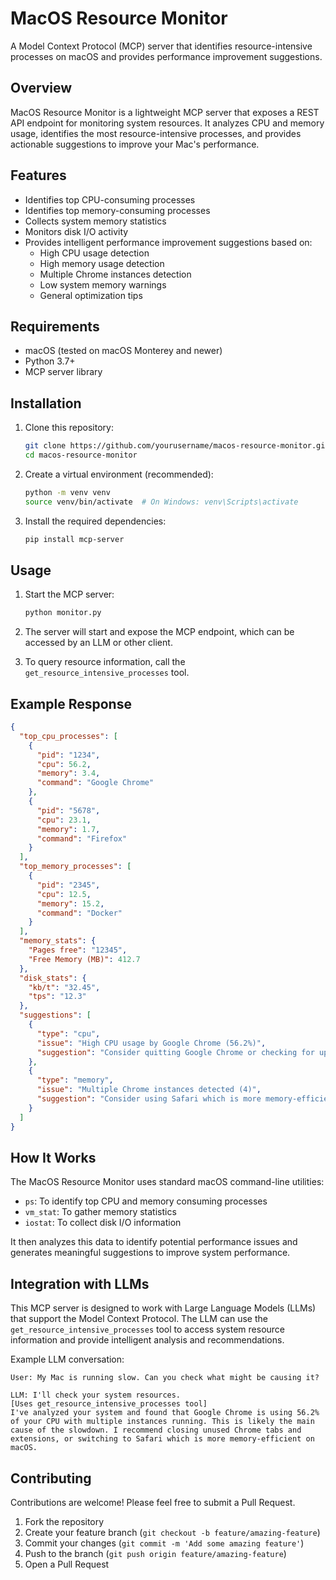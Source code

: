 # MacOS Resource Monitor

A Model Context Protocol (MCP) server that identifies resource-intensive processes on macOS and provides performance improvement suggestions.

## Overview

MacOS Resource Monitor is a lightweight MCP server that exposes a REST API endpoint for monitoring system resources. It analyzes CPU and memory usage, identifies the most resource-intensive processes, and provides actionable suggestions to improve your Mac's performance.

## Features

- Identifies top CPU-consuming processes
- Identifies top memory-consuming processes
- Collects system memory statistics
- Monitors disk I/O activity
- Provides intelligent performance improvement suggestions based on:
  - High CPU usage detection
  - High memory usage detection
  - Multiple Chrome instances detection
  - Low system memory warnings
  - General optimization tips

## Requirements

- macOS (tested on macOS Monterey and newer)
- Python 3.7+
- MCP server library

## Installation

1. Clone this repository:
   ```bash
   git clone https://github.com/yourusername/macos-resource-monitor.git
   cd macos-resource-monitor
   ```

2. Create a virtual environment (recommended):
   ```bash
   python -m venv venv
   source venv/bin/activate  # On Windows: venv\Scripts\activate
   ```

3. Install the required dependencies:
   ```bash
   pip install mcp-server
   ```

## Usage

1. Start the MCP server:
   ```bash
   python monitor.py
   ```

2. The server will start and expose the MCP endpoint, which can be accessed by an LLM or other client.

3. To query resource information, call the `get_resource_intensive_processes` tool.

## Example Response

```json
{
  "top_cpu_processes": [
    {
      "pid": "1234",
      "cpu": 56.2,
      "memory": 3.4,
      "command": "Google Chrome"
    },
    {
      "pid": "5678",
      "cpu": 23.1,
      "memory": 1.7,
      "command": "Firefox"
    }
  ],
  "top_memory_processes": [
    {
      "pid": "2345",
      "cpu": 12.5,
      "memory": 15.2,
      "command": "Docker"
    }
  ],
  "memory_stats": {
    "Pages free": "12345",
    "Free Memory (MB)": 412.7
  },
  "disk_stats": {
    "kb/t": "32.45",
    "tps": "12.3"
  },
  "suggestions": [
    {
      "type": "cpu",
      "issue": "High CPU usage by Google Chrome (56.2%)",
      "suggestion": "Consider quitting Google Chrome or checking for updates if it's consistently using high CPU."
    },
    {
      "type": "memory",
      "issue": "Multiple Chrome instances detected (4)",
      "suggestion": "Consider using Safari which is more memory-efficient on macOS, or close unused Chrome tabs and extensions."
    }
  ]
}
```

## How It Works

The MacOS Resource Monitor uses standard macOS command-line utilities:

- `ps`: To identify top CPU and memory consuming processes
- `vm_stat`: To gather memory statistics
- `iostat`: To collect disk I/O information

It then analyzes this data to identify potential performance issues and generates meaningful suggestions to improve system performance.

## Integration with LLMs

This MCP server is designed to work with Large Language Models (LLMs) that support the Model Context Protocol. The LLM can use the `get_resource_intensive_processes` tool to access system resource information and provide intelligent analysis and recommendations.

Example LLM conversation:

```
User: My Mac is running slow. Can you check what might be causing it?

LLM: I'll check your system resources.
[Uses get_resource_intensive_processes tool]
I've analyzed your system and found that Google Chrome is using 56.2% of your CPU with multiple instances running. This is likely the main cause of the slowdown. I recommend closing unused Chrome tabs and extensions, or switching to Safari which is more memory-efficient on macOS.
```

## Contributing

Contributions are welcome! Please feel free to submit a Pull Request.

1. Fork the repository
2. Create your feature branch (`git checkout -b feature/amazing-feature`)
3. Commit your changes (`git commit -m 'Add some amazing feature'`)
4. Push to the branch (`git push origin feature/amazing-feature`)
5. Open a Pull Request
